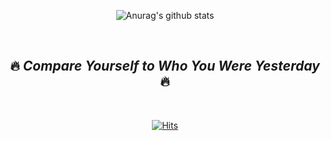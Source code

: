 <div align=center>

![Anurag's github stats](https://github-readme-stats.vercel.app/api?username=bosl95&theme=buefy)<br>

<br>

## :fire: *Compare Yourself to Who You Were Yesterday* :fire:

<br>


  
  [![Hits](https://hits.seeyoufarm.com/api/count/incr/badge.svg?url=https%3A%2F%2Fgithub.com%2Fbosl95&count_bg=%2379C83D&title_bg=%23555555&icon=&icon_color=%23E7E7E7&title=&edge_flat=true)](https://hits.seeyoufarm.com)
  
  </div>
<!--
**bosl95/bosl95** is a ✨ _special_ ✨ repository because its `README.md` (this file) appears on your GitHub profile.

Here are some ideas to get you started:

- 🔭 I’m currently working on ...
- 🌱 I’m currently learning ...
- 👯 I’m looking to collaborate on ...
- 🤔 I’m looking for help with ...
- 💬 Ask me about ...
- 📫 How to reach me: ...
- 😄 Pronouns: ...
- ⚡ Fun fact: ...
-->
